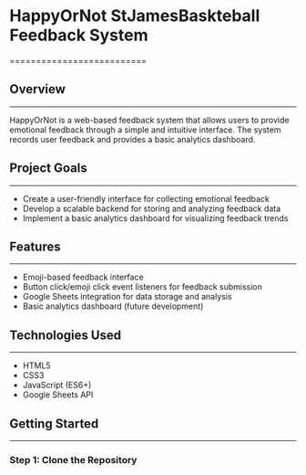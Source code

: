 # HappyOrNot StJamesBaskteball Feedback System
==========================


## Overview
------------

HappyOrNot is a web-based feedback system that allows users to provide emotional feedback through a simple and intuitive interface. The system records user feedback and provides a basic analytics dashboard.


## Project Goals
----------------

* Create a user-friendly interface for collecting emotional feedback
* Develop a scalable backend for storing and analyzing feedback data
* Implement a basic analytics dashboard for visualizing feedback trends


## Features
------------

* Emoji-based feedback interface
* Button click/emoji click event listeners for feedback submission
* Google Sheets integration for data storage and analysis
* Basic analytics dashboard (future development)


## Technologies Used
--------------------

* HTML5
* CSS3
* JavaScript (ES6+)
* Google Sheets API


## Getting Started
-------------------

### Step 1: Clone the Repository

